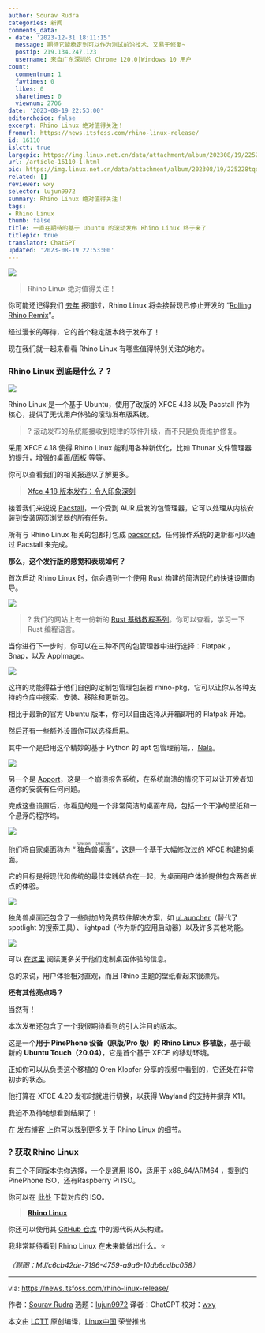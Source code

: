 ```yaml
---
author: Sourav Rudra
categories: 新闻
comments_data:
- date: '2023-12-31 18:11:15'
  message: 期待它能稳定到可以作为测试前沿技术、又易于修复~
  postip: 219.134.247.123
  username: 来自广东深圳的 Chrome 120.0|Windows 10 用户
count:
  commentnum: 1
  favtimes: 0
  likes: 0
  sharetimes: 0
  viewnum: 2706
date: '2023-08-19 22:53:00'
editorchoice: false
excerpt: Rhino Linux 绝对值得关注！
fromurl: https://news.itsfoss.com/rhino-linux-release/
id: 16110
islctt: true
largepic: https://img.linux.net.cn/data/attachment/album/202308/19/225228tqqrndfredi8drge.jpg
url: /article-16110-1.html
pic: https://img.linux.net.cn/data/attachment/album/202308/19/225228tqqrndfredi8drge.jpg.thumb.jpg
related: []
reviewer: wxy
selector: lujun9972
summary: Rhino Linux 绝对值得关注！
tags:
- Rhino Linux
thumb: false
title: 一直在期待的基于 Ubuntu 的滚动发布 Rhino Linux 终于来了
titlepic: true
translator: ChatGPT
updated: '2023-08-19 22:53:00'
---
```


![](https://img.linux.net.cn/data/attachment/album/202308/19/225228tqqrndfredi8drge.jpg)



> 
> Rhino Linux 绝对值得关注！
> 
> 
> 


你可能还记得我们 [去年](https://news.itsfoss.com/rhino-linux/) 报道过，Rhino Linux 将会接替现已停止开发的 “[Rolling Rhino Remix](https://github.com/rollingrhinoremix)”。


经过漫长的等待，它的首个稳定版本终于发布了！


现在我们就一起来看看 Rhino Linux 有哪些值得特别关注的地方。


### Rhino Linux 到底是什么？ ?


![](https://img.linux.net.cn/data/attachment/album/202308/19/225307nxby73n2yxwgsgax.png)


Rhino Linux 是一个基于 Ubuntu，使用了改版的 XFCE 4.18 以及 Pacstall 作为核心，提供了无忧用户体验的滚动发布版系统。



> 
> ? 滚动发布的系统能接收到规律的软件升级，而不只是负责维护修复。
> 
> 
> 


采用 XFCE 4.18 使得 Rhino Linux 能利用各种新优化，比如 Thunar 文件管理器的提升，增强的桌面/面板 等等。


你可以查看我们的相关报道以了解更多。



> 
> [Xfce 4.18 版本发布：令人印象深刻](https://news.itsfoss.com/xfce-4-18-release/)
> 
> 
> 


接着我们来说说 [Pacstall](https://pacstall.dev/)，一个受到 AUR 启发的包管理器，它可以处理从内核安装到安装网页浏览器的所有任务。


所有与 Rhino Linux 相关的包都打包成 [pacscript](https://github.com/pacstall/pacstall/wiki/Pacscript-101)，任何操作系统的更新都可以通过 Pacstall 来完成。


**那么，这个发行版的感觉和表现如何？**


首次启动 Rhino Linux 时，你会遇到一个使用 Rust 构建的简洁现代的快速设置向导。


![](https://img.linux.net.cn/data/attachment/album/202308/19/225308f6wig3ilzwms3lij.png)



> 
> ? 我们的网站上有一份新的 [Rust 基础教程系列](https://itsfoss.com/tag/rust/)。你可以查看，学习一下 Rust 编程语言。
> 
> 
> 


当你进行下一步时，你可以在三种不同的包管理器中进行选择：Flatpak ，Snap，以及 AppImage。


![](https://img.linux.net.cn/data/attachment/album/202308/19/225309n5oyxsdoee9fom5n.png)


这样的功能得益于他们自创的定制包管理包装器 rhino-pkg，它可以让你从各种支持的仓库中搜索、安装、移除和更新包。


相比于最新的官方 Ubuntu 版本，你可以自由选择从开箱即用的 Flatpak 开始。


然后还有一些额外设置你可以选择启用。


其中一个是启用这个精妙的基于 Python 的 apt 包管理前端，，[Nala](https://itsfoss.com/nala/)。


![](https://img.linux.net.cn/data/attachment/album/202308/19/225310rb8cttb8cfew88qv.png)


另一个是 [Apport](https://wiki.ubuntu.com/Apport)，这是一个崩溃报告系统，在系统崩溃的情况下可以让开发者知道你的安装有任何问题。


完成这些设置后，你看见的是一个非常简洁的桌面布局，包括一个干净的壁纸和一个悬浮的程序坞。


![](https://img.linux.net.cn/data/attachment/album/202308/19/225310br813569h3g1getg.png)


他们将自家桌面称为 “<ruby> 独角兽桌面 <rt>  Unicorn Desktop </rt></ruby>”，这是一个基于大幅修改过的 XFCE 构建的桌面。


它的目标是将现代和传统的最佳实践结合在一起，为桌面用户体验提供包含两者优点的体验。


![](https://img.linux.net.cn/data/attachment/album/202308/19/225311y0u3o2qt2t33botb.png)


独角兽桌面还包含了一些附加的免费软件解决方案，如 [uLauncher](https://ulauncher.io/)（替代了 spotlight 的搜索工具）、lightpad（作为新的应用启动器）以及许多其他功能。


![](https://img.linux.net.cn/data/attachment/album/202308/19/225312jht7dhdtpz5i7bs5.png)


可以 [在这里](https://rhinolinux.org/unicorn.html) 阅读更多关于他们定制桌面体验的信息。


总的来说，用户体验相对直观，而且 Rhino 主题的壁纸看起来很漂亮。


**还有其他亮点吗？**


当然有！


本次发布还包含了一个我很期待看到的引人注目的版本。


这是一个**用于 PinePhone 设备（原版/Pro 版）的 Rhino Linux 移植版**，基于最新的 **Ubuntu Touch（20.04）**，它是首个基于 XFCE 的移动环境。


正如你可以从负责这个移植的 Oren Klopfer 分享的视频中看到的，它还处在非常初步的状态。


他打算在 XFCE 4.20 发布时就进行切换，以获得 Wayland 的支持并摒弃 X11。


我迫不及待地想看到结果了！


在 [发布博客](https://rhinolinux.org/news-6.html) 上你可以找到更多关于 Rhino Linux 的细节。


### ? 获取 Rhino Linux


有三个不同版本供你选择，一个是通用 ISO，适用于 x86\_64/ARM64 ，提到的PinePhone ISO，还有Raspberry Pi ISO。


你可以在 [此处](https://rhinolinux.org/download.html) 下载对应的 ISO。



> 
> **[Rhino Linux](https://rhinolinux.org/download.html)**
> 
> 
> 


你还可以使用其 [GitHub 仓库](https://github.com/rhino-linux) 中的源代码从头构建。


我非常期待看到 Rhino Linux 在未来能做出什么。⭐


*（题图：MJ/c6cb42de-7196-4759-a9a6-10db8adbc058）*




---


via: <https://news.itsfoss.com/rhino-linux-release/>


作者：[Sourav Rudra](https://news.itsfoss.com/author/sourav/) 选题：[lujun9972](https://github.com/lujun9972) 译者：ChatGPT 校对：[wxy](https://github.com/wxy)


本文由 [LCTT](https://github.com/LCTT/TranslateProject) 原创编译，[Linux中国](https://linux.cn/) 荣誉推出